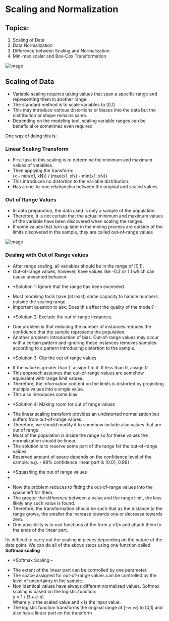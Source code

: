 # Scaling and Normalization

## Topics:
1. Scaling of Data
2. Data Normalization
3. Difference between Scaling and Normalization
4. Min-max scalar and Box-Cox Transformation

![image](https://user-images.githubusercontent.com/58979984/114996418-7215be80-9ebc-11eb-8b8a-d27e753763b4.png)

## Scaling of Data
- Variable scaling requires taking values that span a specific range and representing them in another range.
- The standard method is to scale variables to [0,1]
- This may introduce various distortions or biases into the data but the distribution or shape remains same. 
- Depending on the modeling tool, scaling variable ranges can be beneficial or sometimes even required

One way of doing this is:

### Linear Scaling Transform
- First task in this scaling is to determine the minimum and maximum values of variables.
- Then applying the transform:
<br/> (x - min{x1, xN}) / (max{x1, xN} - min{x1, xN}) <br/>
- This introduces no distortion to the variable distribution.
- Has a one-to-one relationship between the original and scaled values

### Out of Range Values
- In data preparation, the data used is only a sample of the population.
- Therefore, it is not certain that the actual minimum and maximum values of the variable have been discovered when scaling the ranges.
- If some values that turn up later in the mining process are outside of the limits discovered in the sample, they are called out-of-range values

![image](https://user-images.githubusercontent.com/58979984/114997163-30d1de80-9ebd-11eb-8330-6c2b72234e81.png)

### Dealing with Out of Range values
- After range scaling, all variables should be in the range of [0,1].
- Out-of-range values, however, have values like -0.2 or 1.1 which can cause unwanted behavior.

* *Solution 1: Ignore that the range has been exceeded.
- Most modeling tools have (at least) some capacity to handle numbers outside the scaling range.
- Important question to ask: Does this affect the quality of the model? 

* *Solution 2: Exclude the out of range instances.
- One problem is that reducing the number of instances reduces the confidence that the sample represents the population.
- Another problem: Introduction of bias. Out-of-range values may occur with a certain pattern and ignoring these instances removes samples according to a pattern introducing distortion to the sample.

* *Solution 3: Clip the out of range values
- If the value is greater than 1, assign 1 to it. If less than 0, assign 0.
- This approach assumes that out-of-range values are somehow equivalent with range limit values.
- Therefore, the information content on the limits is distorted by projecting multiple values into a single value. 
- This also introduces some bias.

* *Solution 4: Making room for out of range values
- The linear scaling transform provides an undistorted normalization but suffers from out-of-range values.
- Therefore, we should modify it to somehow include also values that are out of range.
- Most of the population is inside the range so for these values the normalization should be linear.
- The solution is to reserve some part of the range for the out-of-range values.
- Reserved amount of space depends on the confidence level of the sample: 
e.g. - 98% confidence linear part is [0.01, 0.99]

* *Squashing the out of range values
* 
- Now the problem reduces to fitting the out-of-range values into the space left for them.
- The greater the difference between a value and the range limit, the less likely any such value is found. 
- Therefore, the transformation should be such that as the distance to the range grows, the smaller the increase towards one or decrease towards zero.
- One possibility is to use functions of the form y =1/x and attach them to the ends of the linear part.

Its difficult to carry out the scaling in pieces depending on the nature of the data point.
We can do all of the above steps using one function called **Softmax scaling**

* *Softmax Scaling –
- The extent of the linear part can be controlled by one parameter.
- The space assigned for out-of-range values can be controlled by the level of uncertainty in the sample.
- Non identical values have always different normalized values. 
Softmax scaling is based on the logistic function:
<br/> y = 1 / (1 + e-x) <br/>
Where y is the scaled value and x is the input value.
- The logistic function transforms the original range of 
[-∞,∞] to [0,1] and also has a linear part on the transform
